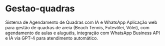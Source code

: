 # Gestao-quadras
Sistema de Agendamento de Quadras com IA e WhatsApp Aplicação web para gestão de quadras de areia (Beach Tennis, Futevôlei, Vôlei), com agendamento de aulas e aluguéis, integração com WhatsApp Business API e IA via GPT-4 para atendimento automático. 
